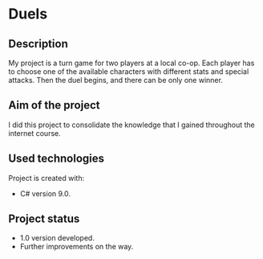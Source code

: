 # Duels

## Description
My project is a turn game for two players at a local co-op. Each player has to choose one of the available characters with different stats and special attacks. Then the duel begins, and there can be only one winner.

## Aim of the project
I did this project to consolidate the knowledge that I gained throughout the internet course.

## Used technologies
Project is created with:
* C# version 9.0.

## Project status
* 1.0 version developed.
* Further improvements on the way.
